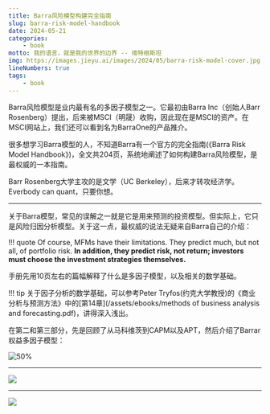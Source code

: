 ```yaml
---
title: Barra风险模型构建完全指南
slug: barra-risk-model-handbook
date: 2024-05-21
categories:
    - book
motto: 我的语言，就是我的世界的边界 -- 维特根斯坦
img: https://images.jieyu.ai/images/2024/05/barra-risk-model-cover.jpg
lineNumbers: true
tags: 
    - book
---
```


Barra风险模型是业内最有名的多因子模型之一。它最初由Barra Inc（创始人Barr Rosenberg）提出，后来被MSCI（明晟）收购，因此现在是MSCI的资产。在MSCI网站上，我们还可以看到名为BarraOne的产品推介。

很多想学习Barra模型的人，不知道Barra有一个官方的完全指南(《Barra Risk Model Handbook》)，全文共204页，系统地阐述了如何构建Barra风险模型，是最权威的一本指南。

Barr Rosenberg大学主攻的是文学（UC Berkeley），后来才转攻经济学。Everbody can quant，只要你想。

---

关于Barra模型，常见的误解之一就是它是用来预测的投资模型。但实际上，它只是风险归因分析模型。关于这一点，最权威的说法无疑来自Barra自己的介绍：

!!! quote
    Of course, MFMs have their limitations. They predict much, but not all, of portfolio risk. **In addition, they predict risk, not return; investors must choose the investment strategies themselves.**

手册先用10页左右的篇幅解释了什么是多因子模型，以及相关的数学基础。

!!! tip
    关于因子分析的数学基础，可以参考Peter Tryfos(约克大学教授)的《商业分析与预测方法》中的[第14章](/assets/ebooks/methods of business analysis and forecasting.pdf)，讲得深入浅出。

在第二和第三部分，先是回顾了从马科维茨到CAPM以及APT，然后介绍了Barrar 权益多因子模型：

![50%](https://images.jieyu.ai/images/2024/05/barra-equity-mfm.jpg)

---


![](https://images.jieyu.ai/images/2024/05/barra-handbook-toc-1.jpg)

---

![](https://images.jieyu.ai/images/2024/05/barra-handbook-toc-2.jpg)





